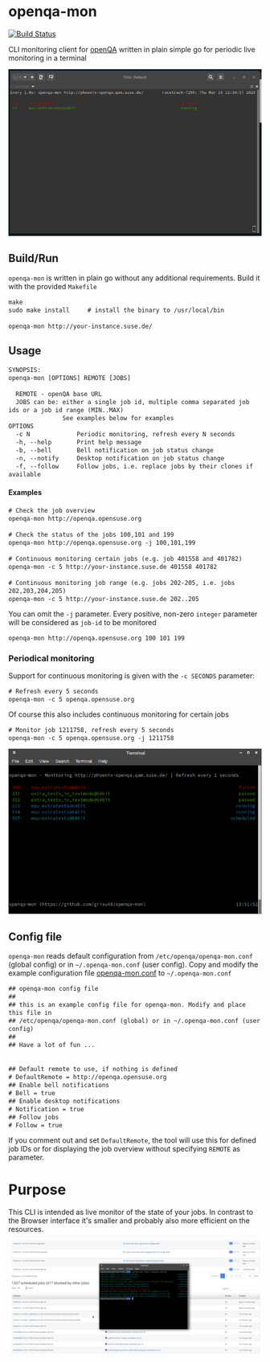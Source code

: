 # openqa-mon

[![Build Status](https://travis-ci.com/grisu48/openqa-mon.svg?branch=master)](https://travis-ci.com/grisu48/openqa-mon)

CLI monitoring client for [openQA](https://open.qa) written in plain simple go for periodic live monitoring in a terminal

![Demo of openqa-mon in action](doc/demo.gif)

## Build/Run

`openqa-mon` is written in plain go without any additional requirements. Build it with the provided `Makefile`

    make
    sudo make install     # install the binary to /usr/local/bin
    
    openqa-mon http://your-instance.suse.de/


## Usage

    SYNOPSIS:
    openqa-mon [OPTIONS] REMOTE [JOBS]
    
      REMOTE - openQA base URL
      JOBS can be: either a single job id, multiple comma separated job ids or a job id range (MIN..MAX)
                   See examples below for examples
    OPTIONS
      -c N             Periodic monitoring, refresh every N seconds
      -h, --help       Print help message
      -b, --bell       Bell notification on job status change
      -n, --notify     Desktop notification on job status change
      -f, --follow     Follow jobs, i.e. replace jobs by their clones if available

#### Examples

	# Check the job overview
    openqa-mon http://openqa.opensuse.org
    
	# Check the status of the jobs 100,101 and 199
	openqa-mon http://openqa.opensuse.org -j 100,101,199
	
    # Continuous monitoring certain jobs (e.g. job 401558 and 401782)
    openqa-mon -c 5 http://your-instance.suse.de 401558 401782
	
    # Continuous monitoring job range (e.g. jobs 202-205, i.e. jobs 202,203,204,205)
    openqa-mon -c 5 http://your-instance.suse.de 202..205

You can omit the `-j` parameter. Every positive, non-zero `integer` parameter will be considered as `job-id` to be monitored

    openqa-mon http://openqa.opensuse.org 100 101 199

### Periodical monitoring

Support for continuous monitoring is given with the `-c SECONDS` parameter:

    # Refresh every 5 seconds
    openqa-mon -c 5 openqa.opensuse.org

Of course this also includes continuous monitoring for certain jobs

    # Monitor job 1211758, refresh every 5 seconds
    openqa-mon -c 5 openqa.opensuse.org -j 1211758

![Example of continous monitoring](doc/OpenQA-Continous.png)


## Config file

`openqa-mon` reads default configuration from `/etc/openqa/openqa-mon.conf` (global config) or in  `~/.openqa-mon.conf` (user config). Copy and modify the example configuration file [openqa-mon.conf](openqa-mon.conf) to `~/.openqa-mon.conf`

	## openqa-mon config file
	## 
	## this is an example config file for openqa-mon. Modify and place this file in
	## /etc/openqa/openqa-mon.conf (global) or in ~/.openqa-mon.conf (user config)
	## 
	## Have a lot of fun ...
	
	
	## Default remote to use, if nothing is defined
	# DefaultRemote = http://openqa.opensuse.org
	## Enable bell notifications
	# Bell = true
	## Enable desktop notifications
	# Notification = true
	## Follow jobs
	# Follow = true

If you comment out and set `DefaultRemote`, the tool will use this for defined job IDs or for displaying the job overview without specifying `REMOTE` as parameter.


# Purpose

This CLI is intended as live monitor of the state of your jobs. In contrast to the Browser interface it's smaller and probably also more efficient on the resources.

![Screenshot of openqa-mon in action vs the Browser in the background](doc/Screenshot.png)

